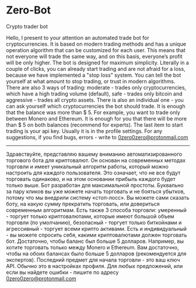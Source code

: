 # Zero-Bot
Crypto trader bot

Hello, I present to your attention an automated trade bot for cryptocurrencies. It is based on modern trading methods and has a unique operation algorithm that can be customized for each user. This means that not everyone will trade the same way, and on this basis, everyone’s profit will be only higher. The bot is designed for maximum simplicity. Literally in a couple of clicks, you can already start trading and are not afraid for a loss, because we have implemented a "stop loss" system. You can tell the bot yourself at what amount to stop trading, or trust in modern algorithms. There are also 3 ways of trading: moderate - trades only cryptocurrencies, which have a high trading volume (default), safe - trades only bitcoin and aggressive - trades all crypto assets. There is also an individual one - you can ask yourself which cryptocurrencies the bot should trade. It is enough that the balance was more than $ 5. For example, you want to trade only between Monero and Ethereum. It is enough for you that there will be more than $ 5 on both balances (recommend for experts). The last item to start trading is your api key. Usually it is in the profile settings. For any suggestions, if you find bugs, errors - write to 0zero0zero@protonmail.com

---
Здравствуйте, представляю вашему вниманию автоматизированного торгового бота для криптовалют. Он основан на современных методах торговли и имеет уникальный алгоритм работы, который можно настроить для каждого пользователя. Это означает, что не все будут торговать одинаково, и на этом основании прибыль каждого будет только выше. Бот разработан для максимальной простоты. Буквально за пару кликов вы уже можете начать торговать и не бояться убытков, потому что мы внедрили систему «стоп-лосс». Вы можете сами сказать боту, на какую сумму прекратить торговать, или довериться современным алгоритмам. Есть также 3 способа торговли: умеренный - торгует только криптовалютами, которые имеют большой объем торговли (по умолчанию), безопасный - торгует только биткойнами и агрессивный - торгует всеми крипто активами. Есть и индивидуальный - вы можете спросить себя, какими криптовалютами должен торговать бот. Достаточно, чтобы баланс был больше 5 долларов. Например, вы хотите торговать только между Monero и Ethereum. Вам достаточно, чтобы на обоих балансах было больше 5 долларов (рекомендуется для экспертов). Последний предмет для начала торговли - это ваш ключ API. Обычно это в настройках профиля. Для любых предложений, или если вы найдете ошибки - пишите по адресу 0zero0zero@protonmail.com
